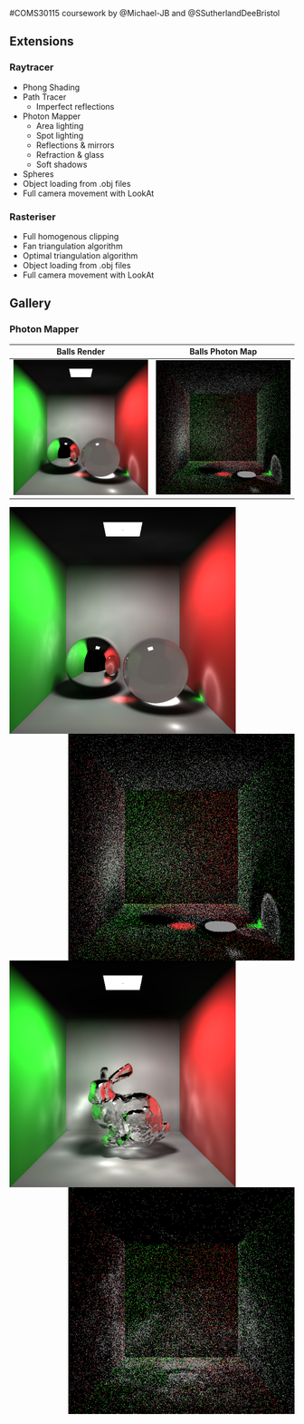 #COMS30115 coursework by @Michael-JB and @SSutherlandDeeBristol

## Extensions

### Raytracer
* Phong Shading
* Path Tracer
    * Imperfect reflections
* Photon Mapper
    * Area lighting
    * Spot lighting
    * Reflections & mirrors
    * Refraction & glass
    * Soft shadows
* Spheres
* Object loading from .obj files
* Full camera movement with LookAt

### Rasteriser
* Full homogenous clipping
* Fan triangulation algorithm
* Optimal triangulation algorithm
* Object loading from .obj files
* Full camera movement with LookAt

## Gallery

### Photon Mapper

Balls Render               |  Balls Photon Map
:-------------------------:|:-------------------------:
![](https://github.com/SSutherlandDeeBristol/computer-graphics-cw/blob/master/submission/images/raytracer/photon%20mapper/photon3.png)  |  ![](https://github.com/SSutherlandDeeBristol/computer-graphics-cw/blob/master/submission/images/raytracer/photon%20mapper/photonmap3.png)

<p>
    <img align="left" width="400" height="400" src="https://github.com/SSutherlandDeeBristol/computer-graphics-cw/blob/master/submission/images/raytracer/photon%20mapper/photon3.png"></img>
    <img align="right" width="400" height="400" src="https://github.com/SSutherlandDeeBristol/computer-graphics-cw/blob/master/submission/images/raytracer/photon%20mapper/photonmap3.png"></img>
</p>

<br/><br/>

<p>
    <img align="left" width="400" height="400" src="https://github.com/SSutherlandDeeBristol/computer-graphics-cw/blob/master/submission/images/raytracer/photon%20mapper/photon2.png"></img>
    <img align="right" width="400" height="400" src="https://github.com/SSutherlandDeeBristol/computer-graphics-cw/blob/master/submission/images/raytracer/photon%20mapper/photonmap2.png"></img>
</p>